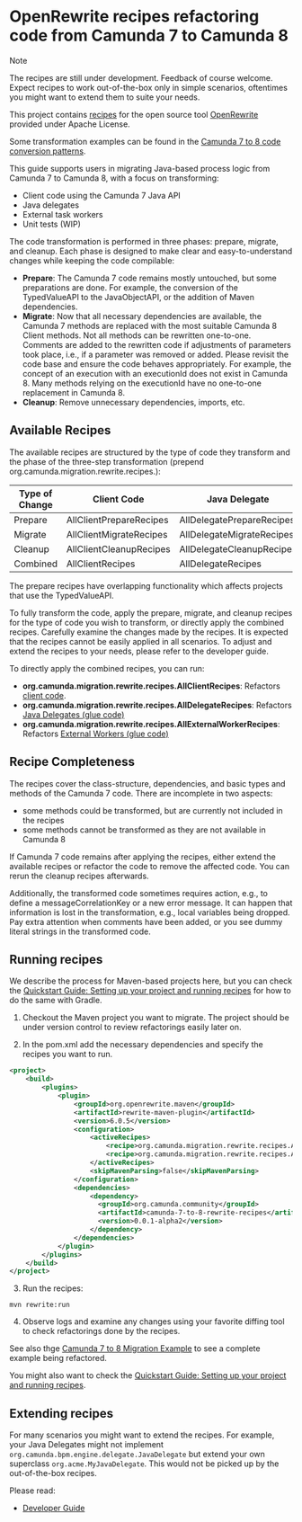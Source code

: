 # OpenRewrite recipes refactoring code from Camunda 7 to Camunda 8 

> [!NOTE]  
> The recipes are still under development. Feedback of course welcome. Expect recipes to work out-of-the-box only in simple scenarios, oftentimes you might want to extend them to suite your needs.

This project contains [recipes](https://docs.openrewrite.org/concepts-and-explanations/recipes) for the open source tool [OpenRewrite](https://docs.openrewrite.org/) provided under Apache License.

Some transformation examples can be found in the [Camunda 7 to 8 code conversion patterns](../patterns/). 

This guide supports users in migrating Java-based process logic from Camunda 7 to Camunda 8, with a focus on transforming:

* Client code using the Camunda 7 Java API
* Java delegates
* External task workers
* Unit tests (WIP)

The code transformation is performed in three phases: prepare, migrate, and cleanup. Each phase is designed to make clear and easy-to-understand changes while keeping the code compilable:

* **Prepare**: The Camunda 7 code remains mostly untouched, but some preparations are done. For example, the conversion of the TypedValueAPI to the JavaObjectAPI, or the addition of Maven dependencies.
* **Migrate**: Now that all necessary dependencies are available, the Camunda 7 methods are replaced with the most suitable Camunda 8 Client methods. Not all methods can be rewritten one-to-one. Comments are added to the rewritten code if adjustments of parameters took place, i.e., if a parameter was removed or added. Please revisit the code base and ensure the code behaves appropriately. For example, the concept of an execution with an executionId does not exist in Camunda 8. Many methods relying on the executionId have no one-to-one replacement in Camunda 8.
* **Cleanup**: Remove unnecessary dependencies, imports, etc.

## Available Recipes

The available recipes are structured by the type of code they transform and the phase of the three-step transformation (prepend org.camunda.migration.rewrite.recipes.):

| Type of Change | Client Code      | Java Delegate | External Worker |
|----------------|------------------| ------------- | --------------- |
| Prepare        | AllClientPrepareRecipes | AllDelegatePrepareRecipes | AllExternalWorkerPrepareRecipes |
| Migrate        | AllClientMigrateRecipes | AllDelegateMigrateRecipes | AllExternalWorkerMigrateRecipes |
| Cleanup        | AllClientCleanupRecipes | AllDelegateCleanupRecipes | AllExternalWorkerCleanupRecipes |
| Combined       | AllClientRecipes | AllDelegateRecipes | AllExternalWorkerRecipes |

The prepare recipes have overlapping functionality which affects projects that use the TypedValueAPI.

To fully transform the code, apply the prepare, migrate, and cleanup recipes for the type of code you wish to transform, or directly apply the combined recipes. Carefully examine the changes made by the recipes. It is expected that the recipes cannot be easily applied in all scenarios. To adjust and extend the recipes to your needs, please refer to the developer guide.

To directly apply the combined recipes, you can run:

* **org.camunda.migration.rewrite.recipes.AllClientRecipes**: Refactors [client code](/patterns/20-client-code).
* **org.camunda.migration.rewrite.recipes.AllDelegateRecipes**: Refactors [Java Delegates (glue code)](/patterns/30-glue-code/10-java-spring-delegate)
* **org.camunda.migration.rewrite.recipes.AllExternalWorkerRecipes**: Refactors [External Workers (glue code)](/patterns/30-glue-code/20-java-spring-external-task-worker)

## Recipe Completeness

The recipes cover the class-structure, dependencies, and basic types and methods of the Camunda 7 code. There are incomplete in two aspects:

* some methods could be transformed, but are currently not included in the recipes
* some methods cannot be transformed as they are not available in Camunda 8

If Camunda 7 code remains after applying the recipes, either extend the available recipes or refactor the code to remove the affected code. You can rerun the cleanup recipes afterwards.

Additionally, the transformed code sometimes requires action, e.g., to define a messageCorrelationKey or a new error message. It can happen that information is lost in the transformation, e.g., local variables being dropped. Pay extra attention when comments have been added, or you see dummy literal strings in the transformed code.

## Running recipes

We describe the process for Maven-based projects here, but you can check the  [Quickstart Guide: Setting up your project and running recipes](https://docs.openrewrite.org/running-recipes/getting-started) for how to do the same with Gradle.

1. Checkout the Maven project you want to migrate. The project should be under version control to review refactorings easily later on.

2. In the pom.xml add the necessary dependencies and specify the recipes you want to run. 

```xml
<project>
    <build>
        <plugins>
            <plugin>
                <groupId>org.openrewrite.maven</groupId>
                <artifactId>rewrite-maven-plugin</artifactId>
                <version>6.0.5</version>
                <configuration>
                    <activeRecipes>
                        <recipe>org.camunda.migration.rewrite.recipes.AllClientRecipes</recipe>
                        <recipe>org.camunda.migration.rewrite.recipes.AllDelegateRecipes</recipe>
                    </activeRecipes>
                    <skipMavenParsing>false</skipMavenParsing>
                </configuration>
                <dependencies>
                    <dependency>
                      <groupId>org.camunda.community</groupId>
                      <artifactId>camunda-7-to-8-rewrite-recipes</artifactId>
                      <version>0.0.1-alpha2</version>
                    </dependency>
                </dependencies>
            </plugin>
        </plugins>
    </build>
</project>
```

3. Run the recipes:

```shell
mvn rewrite:run
```

4. Observe logs and examine any changes using your favorite diffing tool to check refactorings done by the recipes.

See also thge [Camunda 7 to 8 Migration Example](https://github.com/camunda-community-hub/camunda-7-to-8-migration-example) to see a complete example being refactored.

You might also want to check the [Quickstart Guide: Setting up your project and running recipes](https://docs.openrewrite.org/running-recipes/getting-started).

## Extending recipes

For many scenarios you might want to extend the recipes. For example, your Java Delegates might not implement ` org.camunda.bpm.engine.delegate.JavaDelegate` but extend your own superclass `org.acme.MyJavaDelegate`. This would not be picked up by the out-of-the-box recipes. 

Please read:
- [Developer Guide](developer_guide.md)